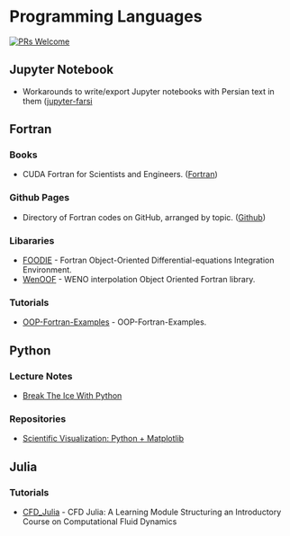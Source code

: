 # Programming Languages

[![PRs Welcome](https://img.shields.io/badge/PRs-welcome-brightgreen.svg?style=flat-square)](http://makeapullrequest.com)


## Jupyter Notebook
*  Workarounds to write/export Jupyter notebooks with Persian text in them  ([jupyter-farsi](https://github.com/m2-farzan/jupyter-farsi)


## Fortran

### Books
* CUDA Fortran for Scientists and Engineers. ([Fortran](https://github.com/bakmano737/CUDA-Fortran-Book))

### Github Pages
*  Directory of Fortran codes on GitHub, arranged by topic. ([Github](https://github.com/Beliavsky/Fortran-code-on-GitHub#computational-fluid-dynamics))

### Libararies
* [FOODIE](https://github.com/Fortran-FOSS-Programmers/FOODIE) - Fortran Object-Oriented Differential-equations Integration Environment.
* [WenOOF](https://github.com/Fortran-FOSS-Programmers/WenOOF) -  WENO interpolation Object Oriented Fortran library.

### Tutorials
* [OOP-Fortran-Examples](https://github.com/cmacmackin/OOP-Fortran-Examples) - OOP-Fortran-Examples.


## Python

### Lecture Notes
* [Break The Ice With Python](https://github.com/darkprinx/break-the-ice-with-python)

### Repositories
* [Scientific Visualization: Python + Matplotlib](https://github.com/rougier/scientific-visualization-book) 


## Julia

### Tutorials
* [CFD_Julia](https://github.com/surajp92/CFD_Julia) - CFD Julia: A Learning Module Structuring an Introductory Course on Computational Fluid Dynamics





